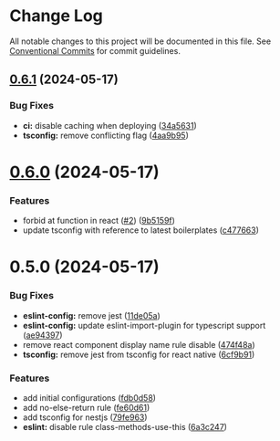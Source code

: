 # Change Log

All notable changes to this project will be documented in this file.
See [Conventional Commits](https://conventionalcommits.org) for commit guidelines.

## [0.6.1](https://github.com/pasteltech/coding-standard-typescript/compare/v0.6.0...v0.6.1) (2024-05-17)


### Bug Fixes

* **ci:** disable caching when deploying ([34a5631](https://github.com/pasteltech/coding-standard-typescript/commit/34a5631af737c32ecfb223e2b02c65932f2f3dbd))
* **tsconfig:** remove conflicting flag ([4aa9b95](https://github.com/pasteltech/coding-standard-typescript/commit/4aa9b955d42548e3c0f89228b8690f4d6fb751a1))





# [0.6.0](https://github.com/pasteltech/coding-standard-typescript/compare/v0.5.0...v0.6.0) (2024-05-17)


### Features

* forbid at function in react ([#2](https://github.com/pasteltech/coding-standard-typescript/issues/2)) ([9b5159f](https://github.com/pasteltech/coding-standard-typescript/commit/9b5159f451159fc0da7dd10130d3714555768cf9))
* update tsconfig with reference to latest boilerplates ([c477663](https://github.com/pasteltech/coding-standard-typescript/commit/c477663063c38160d665045c148122fd80e169ac))





# 0.5.0 (2024-05-17)


### Bug Fixes

* **eslint-config:** remove jest ([11de05a](https://github.com/pasteltech/coding-standard-typescript/commit/11de05ab9af90e04fd47fe14cd590c4983e87220))
* **eslint-config:** update eslint-import-plugin for typescript support ([ae94397](https://github.com/pasteltech/coding-standard-typescript/commit/ae94397dbbb5b700b17d493b8f21c62ce4acc0e5))
* remove react component display name rule disable ([474f48a](https://github.com/pasteltech/coding-standard-typescript/commit/474f48a488a3274f42a53c28897be3baf17403b7))
* **tsconfig:** remove jest from tsconfig for react native ([6cf9b91](https://github.com/pasteltech/coding-standard-typescript/commit/6cf9b9145c22b12b4f14728a0ba1797bd1204c8b))


### Features

* add initial configurations ([fdb0d58](https://github.com/pasteltech/coding-standard-typescript/commit/fdb0d58d7a0bb85c80851aede7756b59a416f528))
* add no-else-return rule ([fe60d61](https://github.com/pasteltech/coding-standard-typescript/commit/fe60d61b7033ab359da5c04f2462c14dd5c1606a))
* add tsconfig for nestjs ([79fe963](https://github.com/pasteltech/coding-standard-typescript/commit/79fe963a4cb16f4fa284807fcf7403c74acf7e44))
* **eslint:** disable rule class-methods-use-this ([6a3c247](https://github.com/pasteltech/coding-standard-typescript/commit/6a3c24735ab89d807262d0ac8da8f23e014d378f))
